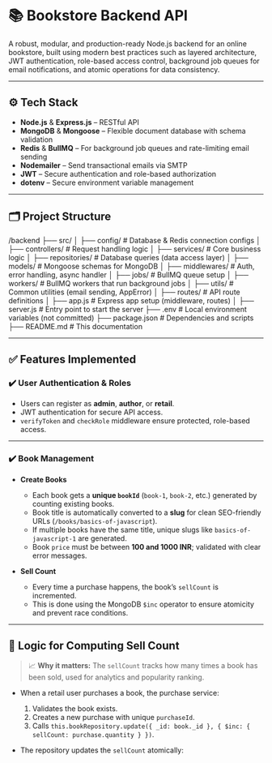# 📚 Bookstore Backend API

A robust, modular, and production-ready Node.js backend for an online bookstore, built using modern best practices such as layered architecture, JWT authentication, role-based access control, background job queues for email notifications, and atomic operations for data consistency.

---

## ⚙️ Tech Stack

- **Node.js** & **Express.js** – RESTful API
- **MongoDB** & **Mongoose** – Flexible document database with schema validation
- **Redis** & **BullMQ** – For background job queues and rate-limiting email sending
- **Nodemailer** – Send transactional emails via SMTP
- **JWT** – Secure authentication and role-based authorization
- **dotenv** – Secure environment variable management

---

## 🗂️ Project Structure

/backend
  ├── src/
  │   ├── config/           # Database & Redis connection configs
  │   ├── controllers/      # Request handling logic
  │   ├── services/         # Core business logic
  │   ├── repositories/     # Database queries (data access layer)
  │   ├── models/           # Mongoose schemas for MongoDB
  │   ├── middlewares/      # Auth, error handling, async handler
  │   ├── jobs/             # BullMQ queue setup
  │   ├── workers/          # BullMQ workers that run background jobs
  │   ├── utils/            # Common utilities (email sending, AppError)
  │   ├── routes/           # API route definitions
  │   ├── app.js            # Express app setup (middleware, routes)
  │   ├── server.js         # Entry point to start the server
  ├── .env                  # Local environment variables (not committed)
  ├── package.json          # Dependencies and scripts
  ├── README.md             # This documentation



---

## ✅ Features Implemented

### ✔️ User Authentication & Roles

- Users can register as **admin**, **author**, or **retail**.
- JWT authentication for secure API access.
- `verifyToken` and `checkRole` middleware ensure protected, role-based access.

---

### ✔️ Book Management

- **Create Books**
  - Each book gets a **unique `bookId`** (`book-1`, `book-2`, etc.) generated by counting existing books.
  - Book title is automatically converted to a **slug** for clean SEO-friendly URLs (`/books/basics-of-javascript`).
  - If multiple books have the same title, unique slugs like `basics-of-javascript-1` are generated.
  - Book `price` must be between **100 and 1000 INR**; validated with clear error messages.

- **Sell Count**
  - Every time a purchase happens, the book’s `sellCount` is incremented.
  - This is done using the MongoDB `$inc` operator to ensure atomicity and prevent race conditions.

---

## 🧮 Logic for Computing **Sell Count**

> 📈 **Why it matters:** The `sellCount` tracks how many times a book has been sold, used for analytics and popularity ranking.

- When a retail user purchases a book, the purchase service:
  1. Validates the book exists.
  2. Creates a new purchase with unique `purchaseId`.
  3. Calls `this.bookRepository.update({ _id: book._id },
            { $inc: { sellCount: purchase.quantity } })`.

- The repository updates the `sellCount` atomically:
  
